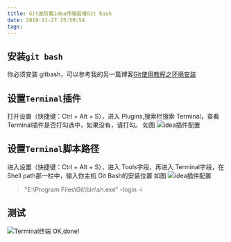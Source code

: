 ```yaml
---
title: Git进阶篇idea终端启用Git bash
date: 2019-11-27 15:50:54
tags:
---
```

## 安装`git bash`
你必须安装 gitbash，可以参考我的另一篇博客[Git使用教程之环境安装](https:www.baidu.com)

## 设置`Terminal`插件
打开设置（快捷键：Ctrl + Alt + S），进入 Plugins,搜索栏搜索 Terminal，查看 Terminal插件是否打勾选中，如果没有，请打勾。
如图
![idea插件配置](idea-plugins.jpg)

## 设置`Terminal`脚本路径
进入设置（快捷键：Ctrl + Alt + S），进入 Tools字段，再进入 Terminal字段，在 Shell path那一栏中，输入你主机 Git Bash的安装位置
如图
![idea插件配置](idea-terminal.jpg)

> "E:\Program Files\Git\bin\sh.exe" -login -i
## 测试
![Terminal终端](test_ok.jpg)
OK,done!
